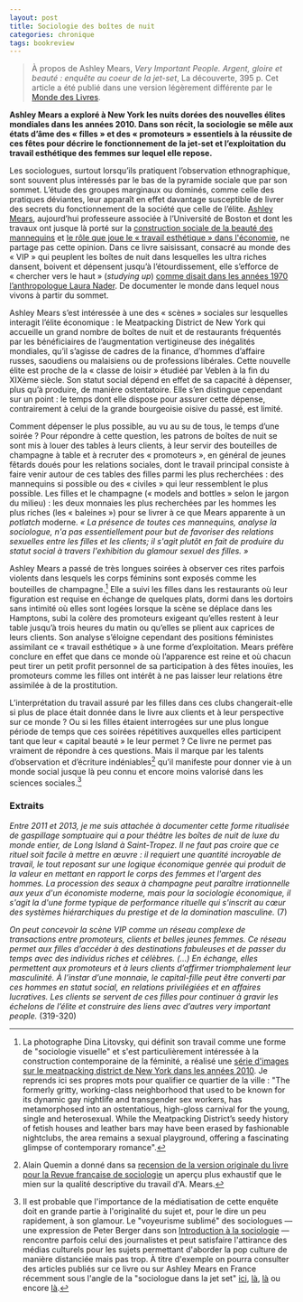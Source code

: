 ```yaml
---
layout: post
title: Sociologie des boîtes de nuit
categories: chronique
tags: bookreview
---
```


> À propos de Ashley Mears, *Very Important People. Argent, gloire et beauté : enquête au coeur de la jet-set*, La découverte, 395 p. Cet article a été publié dans une version légèrement différente par le [Monde des Livres](https://www.lemonde.fr/livres/article/2023/10/15/very-important-people-les-rituels-du-luxe-et-de-la-beaute-au-crible-d-ashley-mears_6194568_3260.html).

**Ashley Mears a exploré à New York les nuits dorées des nouvelles élites mondiales dans les années 2010. Dans son récit, la sociologie se mêle aux états d’âme des « filles » et des « promoteurs » essentiels à la réussite de ces fêtes pour décrire le fonctionnement de la jet-set et l’exploitation du travail esthétique des femmes sur lequel elle repose.**

Les sociologues, surtout lorsqu’ils pratiquent l’observation ethnographique, sont souvent plus intéressés par le bas de la pyramide sociale que par son sommet. L’étude des groupes marginaux ou dominés, comme celle des pratiques déviantes, leur apparaît en effet davantage susceptible de livrer des secrets du fonctionnement de la société que celle de l’élite. [Ashley Mears](https://www.ashleymears.com/), aujourd’hui professeure associée à l’Université de Boston et dont les travaux ont jusque là porté sur la [construction sociale de la beauté des mannequins](https://www.ucpress.edu/book/9780520270763/pricing-beauty) et [le rôle que joue le « travail esthétique » dans l'économie](https://compass.onlinelibrary.wiley.com/doi/10.1111/soc4.12211), ne partage pas cette opinion. Dans ce livre saisissant, consacré au monde des « VIP » qui peuplent les boîtes de nuit dans lesquelles les ultra riches dansent, boivent et dépensent jusqu’à l’étourdissement, elle s’efforce de « chercher vers le haut » (*studying up*) [comme disait dans les années 1970 l’anthropologue Laura Nader](https://files.eric.ed.gov/fulltext/ED065375.pdf). De documenter le monde dans lequel nous vivons à partir du sommet.

Ashley Mears s’est intéressée à une des « scènes » sociales sur lesquelles interagit l’élite économique : le Meatpacking District de New York qui accueille un grand nombre de boîtes de nuit et de restaurants fréquentés par les bénéficiaires de l’augmentation vertigineuse des inégalités mondiales, qu’il s’agisse de cadres de la finance, d’hommes d’affaire russes, saoudiens ou malaisiens ou de professions libérales. Cette nouvelle élite est proche de la « classe de loisir » étudiéé par Veblen à la fin du XIXème siècle. Son statut social dépend en effet de sa capacité à dépenser, plus qu’à produire, de manière ostentatoire. Elle s’en distingue cependant sur un point : le temps dont elle dispose pour assurer cette dépense, contrairement à celui de la grande bourgeoisie oisive du passé, est limité. 

Comment dépenser le plus possible, au vu au su de tous, le temps d’une soirée ? Pour répondre à cette question, les patrons de boîtes de nuit se sont mis à louer des tables à leurs clients, à leur servir des bouteilles de champagne à table et à recruter des « promoteurs », en général de jeunes fêtards doués pour les relations sociales, dont le travail principal consiste à faire venir autour de ces tables des filles parmi les plus recherchées : des mannequins si possible ou des « civiles » qui leur ressemblent le plus possible. Les filles et le champagne (« models and bottles » selon le jargon du milieu) : les deux monnaies les plus recherchées par les hommes les plus riches (les « baleines ») pour se livrer à ce que Mears apparente à un *potlatch* moderne. *« La présence de toutes ces mannequins, analyse la sociologue, n'a pas essentiellement pour but de favoriser des relations sexuelles entre les filles et les clients; il s'agit plutôt en fait de produire du statut social à travers l'exhibition du glamour sexuel des filles. »*

Ashley Mears a passé de très longues soirées à observer ces rites parfois violents dans lesquels les corps féminins sont exposés comme les bouteilles de champagne.[^1] Elle a suivi les filles dans les restaurants où leur figuration est requise en échange de quelques plats, dormi dans les dortoirs sans intimité où elles sont logées lorsque la scène se déplace dans les Hamptons, subi la colère des promoteurs exigeant qu’elles restent à leur table jusqu’à trois heures du matin ou qu’elles se plient aux caprices de leurs clients. Son analyse s’éloigne cependant des positions féministes assimilant ce « travail esthétique » à une forme d’exploitation. Mears préfère conclure en effet que dans ce monde où l’apparence est reine et où chacun peut tirer un petit profit personnel de sa participation à des fêtes inouïes, les promoteurs comme les filles ont intérêt à ne pas laisser leur relations être assimilée à de la prostitution.

L’interprétation du travail assuré par les filles dans ces clubs changerait-elle si plus de place était donnée dans le livre aux clients et à leur perspective sur ce monde ? Ou si les filles étaient interrogées sur une plus longue période de temps que ces soirées répétitives auxquelles elles participent tant que leur « capital beauté » le leur permet ? Ce livre ne permet pas vraiment de répondre à ces questions. Mais il marque par les talents d’observation et d’écriture indéniables[^2] qu’il manifeste pour donner vie à un monde social jusque là peu connu et encore moins valorisé dans les sciences sociales.[^3]

### Extraits

*Entre 2011 et 2013, je me suis attachée à documenter cette forme ritualisée de gaspillage somptuaire qui a pour théâtre les boîtes de nuit de luxe du monde entier, de Long Island à Saint-Tropez. Il ne faut pas croire que ce rituel soit facile à mettre en œuvre : il requiert une quantité incroyable de travail, le tout reposant sur une logique économique genrée qui produit de la valeur en mettant en rapport le corps des femmes et l'argent des hommes. La procession des seaux à champagne peut paraître irrationnelle aux yeux d'un économiste moderne, mais pour la sociologie économique, il s'agit la d'une forme typique de performance rituelle qui s'inscrit au cœur des systèmes hiérarchiques du prestige et de la domination masculine.* (7)

*On peut concevoir la scène VIP comme un réseau complexe de transactions entre promoteurs, clients et belles jeunes femmes. Ce réseau permet aux filles d’accéder à des destinations fabuleuses et de passer du temps avec des individus riches et célèbres. (…) En échange, elles permettent aux promoteurs et à leurs clients d’affirmer triomphalement leur masculinité. À l’instar d’une monnaie, le capital-fille peut être converti par ces hommes en statut social, en relations privilégiées et en affaires lucratives. Les clients se servent de ces filles pour continuer à gravir les échelons de l’élite et construire des liens avec d’autres very important people.* (319-320)

[^1]: La photographe Dina Litovsky, qui définit son travail comme une forme de "sociologie visuelle" et s'est particulièrement intéressée à la construction contemporaine de la féminité, a réalisé une [série d'images sur le meatpacking district de New York dans les années 2010](https://dinalitovsky.com/Personal-Projects/MEATPACKING/thumbs). Je reprends ici ses propres mots pour qualifier ce quartier de la ville : "The formerly gritty, working-class neighborhood that used to be known for its dynamic gay nightlife and transgender sex workers, has metamorphosed into an ostentatious, high-gloss carnival for the young, single and heterosexual.  While the Meatpacking District’s seedy history of fetish houses and leather bars may have been erased by fashionable nightclubs, the area remains a sexual playground, offering a fascinating glimpse of contemporary romance".
[^2]: Alain Quemin a donné dans sa [recension de la version originale du livre pour la Revue française de sociologie](https://www-cairn-info.iepnomade-2.grenet.fr/revue-francaise-de-sociologie-2022-2-page-333.htm) un aperçu plus exhaustif que le mien sur la qualité descriptive du travail d'A. Mears.
[^3]: Il est probable que l'importance de la médiatisation de cette enquête doit en grande partie à l'originalité du sujet et, pour le dire un peu rapidement, à son glamour. Le "voyeurisme sublimé" des sociologues — une expression de Peter Berger dans son [Introduction à la sociologie](https://www.editionsladecouverte.fr/Liens/ps/d04923_intro.pdf) — rencontre parfois celui des journalistes et peut satisfaire l'attirance des médias culturels pour les sujets permettant d'aborder la pop culture de manière distanciée mais pas trop. À titre d'exemple on pourra consulter des articles publiés sur ce livre ou sur Ashley Mears en France récemment sous l'angle de la "sociologue dans la jet set" [ici](https://www.lemonde.fr/m-le-mag/article/2023/07/01/ashley-mears-une-sociologue-dans-la-jet-set_6180076_4500055.html), [là](https://www.lesinrocks.com/livres/very-important-people-une-enquete-ethnographique-passionnante-au-coeur-de-la-jet-set-mondiale-594585-20-09-2023/), [là](https://www.liberation.fr/idees-et-debats/ashley-mears-dans-la-jet-set-soit-vous-ressemblez-a-une-mannequin-soit-vous-nentrez-pas-20230916_OTLPWPW3DJH5BJMS4JLGP3DWNE/) ou encore [là](https://www.elle.fr/Loisirs/Sorties/Les-dessous-des-nuits-de-la-jet-set-racontes-par-une-ancienne-infiltree-4146084).
